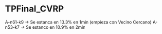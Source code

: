 # TPFinal_CVRP
A-n61-k9 -> Se estanca en 13.3% en 1min (empieza con Vecino Cercano)
A-n53-k7 -> Se estanco en 10.9% en 2min
